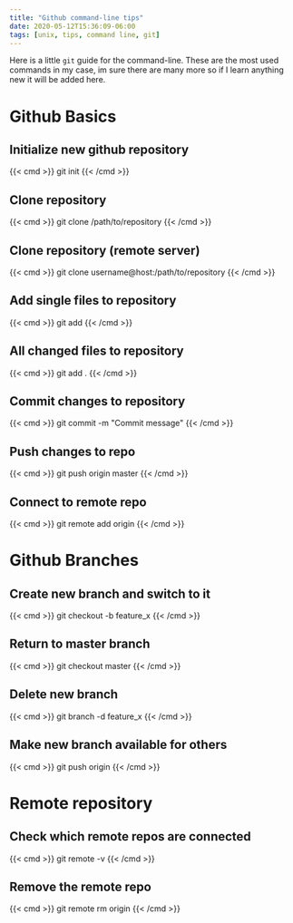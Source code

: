 ```yaml
---
title: "Github command-line tips"
date: 2020-05-12T15:36:09-06:00
tags: [unix, tips, command line, git]
---
```


Here is a little `git` guide for the command-line. These are the most used commands in my case, im sure there are many more so if I learn anything new it will be added here.

# Github Basics

## Initialize new github repository
{{< cmd >}}
git init
{{< /cmd >}}

## Clone repository
{{< cmd >}}
git clone /path/to/repository
{{< /cmd >}}

## Clone repository (remote server)
{{< cmd >}}
git clone username@host:/path/to/repository
{{< /cmd >}}

## Add single files to repository
{{< cmd >}}
git add <filename>
{{< /cmd >}}

## All changed files to repository
{{< cmd >}}
git add .
{{< /cmd >}}

## Commit changes to repository
{{< cmd >}}
git commit -m "Commit message"
{{< /cmd >}}

## Push changes to repo
{{< cmd >}}
git push origin master
{{< /cmd >}}

## Connect to remote repo
{{< cmd >}}
git remote add origin <server>
{{< /cmd >}}

# Github Branches

## Create new branch and switch to it
{{< cmd >}}
git checkout -b feature_x
{{< /cmd >}}

## Return to master branch
{{< cmd >}}
git checkout master
{{< /cmd >}}

## Delete new branch
{{< cmd >}}
git branch -d feature_x
{{< /cmd >}}

## Make new branch available for others 
{{< cmd >}}
git push origin <branch>
{{< /cmd >}}

# Remote repository
## Check which remote repos are connected
{{< cmd >}}
git remote -v
{{< /cmd >}}

## Remove the remote repo
{{< cmd >}}
git remote rm origin
{{< /cmd >}}